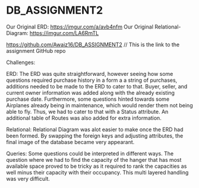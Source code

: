 # DB_ASSIGNMENT2

Our Original ERD: https://imgur.com/a/avb4nfm
Our Original Relational-Diagram: https://imgur.com/LA6RmTL

https://github.com/Awaiz16/DB_ASSIGNMENT2   // This is the link to the assignment GitHub repo

Challenges: 

ERD: The ERD was quite straightforward, however seeing how some questions required purchase history in a form a a string of purchases, additions needed to be made to the ERD to cater to that. Buyer, seller, and current owner information was added along with the already existing purchase date. Furthermore, some questions hinted towards some Airplanes already being in maintenance, which would render them not being able to fly. Thus, we had to cater to that with a Status attribute. An additional table of Routes was also added for extra information. 

Relational: Relational Diagram was alot easier to make once the ERD had been formed. By swapping the foreign keys and adjusting attributes, the final image of the database became very appearant.

Queries: Some questions could be interpreted in different ways. The question where we had to find the capacity of the hanger that has most available space proved to be tricky as it required to rank the capacities as well minus their capacity with their occupancy. This multi layered handling was very difficult.


